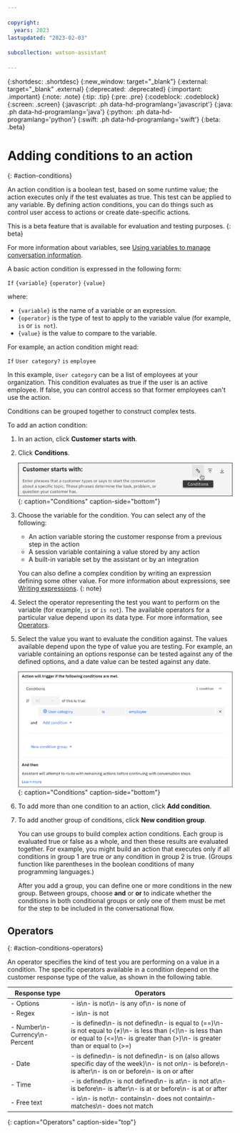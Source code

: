 ```yaml
---

copyright:
  years: 2023
lastupdated: "2023-02-03"

subcollection: watson-assistant

---
```


{:shortdesc: .shortdesc}
{:new_window: target="_blank"}
{:external: target="_blank" .external}
{:deprecated: .deprecated}
{:important: .important}
{:note: .note}
{:tip: .tip}
{:pre: .pre}
{:codeblock: .codeblock}
{:screen: .screen}
{:javascript: .ph data-hd-programlang='javascript'}
{:java: .ph data-hd-programlang='java'}
{:python: .ph data-hd-programlang='python'}
{:swift: .ph data-hd-programlang='swift'}
{:beta: .beta}

# Adding conditions to an action
{: #action-conditions}

An action condition is a boolean test, based on some runtime value; the action executes only if the test evaluates as true. This test can be applied to any variable. By defining action conditions, you can do things such as control user access to actions or create date-specific actions.

This is a beta feature that is available for evaluation and testing purposes.
{: beta}

For more information about variables, see [Using variables to manage conversation information](/docs/watson-assistant?topic=watson-assistant-manage-info).

A basic action condition is expressed in the following form:

`If` `{variable}` `{operator}` `{value}`

where:

- `{variable}` is the name of a variable or an expression.
- `{operator}` is the type of test to apply to the variable value (for example, `is` or `is not`).
- `{value}` is the value to compare to the variable.

For example, an action condition might read:

`If` `User category?` `is` `employee`

In this example, `User category` can be a list of employees at your organization. This condition evaluates as true if the user is an active employee. If false, you can control access so that former employees can't use the action.

Conditions can be grouped together to construct complex tests.

To add an action condition:

1.  In an action, click **Customer starts with**.

1. Click **Conditions**.

   ![Conditions](images/action-conditions-icon.png){: caption="Conditions" caption-side="bottom"}

1. Choose the variable for the condition. You can select any of the following:

   - An action variable storing the customer response from a previous step in the action
   - A session variable containing a value stored by any action
   - A built-in variable set by the assistant or by an integration

   You can also define a complex condition by writing an expression defining some other value. For more information about expressions, see [Writing expressions](/docs/watson-assistant?topic=watson-assistant-expressions).
   {: note}

1. Select the operator representing the test you want to perform on the variable (for example, `is` or `is not`). The available operators for a particular value depend upon its data type. For more information, see [Operators](#action-conditions-operators).

1. Select the value you want to evaluate the condition against. The values available depend upon the type of value you are testing. For example, an variable containing an options response can be tested against any of the defined options, and a date value can be tested against any date.

   ![Conditions](images/action-conditions-editor.png){: caption="Conditions" caption-side="bottom"}

1.  To add more than one condition to an action, click **Add condition**.

1.  To add another group of conditions, click **New condition group**.

    You can use groups to build complex action conditions. Each group is evaluated true or false as a whole, and then these results are evaluated together. For example, you might build an action that executes only if all conditions in group 1 are true *or* any condition in group 2 is true. (Groups function like parentheses in the boolean conditions of many programming languages.)

    After you add a group, you can define one or more conditions in the new group. Between groups, choose **and** or **or** to indicate whether the conditions in both conditional groups or only one of them must be met for the step to be included in the conversational flow.

## Operators
{: #action-conditions-operators}

An operator specifies the kind of test you are performing on a value in a condition. The specific operators available in a condition depend on the customer response type of the value, as shown in the following table.

| Response type                        | Operators                           |
|--------------------------------------|-------------------------------------|
| - Options                            | - is\n- is not\n- is any of\n- is none of |
| - Regex                              | - is\n- is not                      |
| - Number\n- Currency\n- Percent      | - is defined\n- is not defined\n- is equal to (==)\n- is not equal to (≠)\n- is less than (&lt;)\n- is less than or equal to (&lt;=)\n- is greater than (&gt;)\n- is greater than or equal to (&gt;=) |
| - Date                               | - is defined\n- is not defined\n- is on (also allows specific day of the week)\n- is not on\n- is before\n- is after\n- is on or before\n- is on or after |
| - Time                               | - is defined\n- is not defined\n- is at\n- is not at\n- is before\n- is after\n- is at or before\n- is at or after |
| - Free text                          | - is\n- is not\n- contains\n- does not contain\n- matches\n- does not match |
{: caption="Operators" caption-side="top"}
